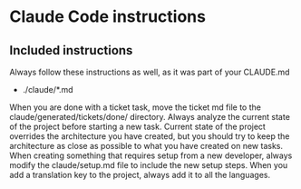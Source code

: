 # Claude Code instructions
## Included instructions
Always follow these instructions as well, as it was part of your CLAUDE.md
- ./claude/*.md

When you are done with a ticket task, move the ticket md file to the claude/generated/tickets/done/ directory.
Always analyze the current state of the project before starting a new task.
Current state of the project overrides the architecture you have created, but you should try to keep the architecture as close as possible to what you have created on new tasks.
When creating something that requires setup from a new developer, always modify the claude/setup.md file to include the new setup steps.
When you add a translation key to the project, always add it to all the languages.